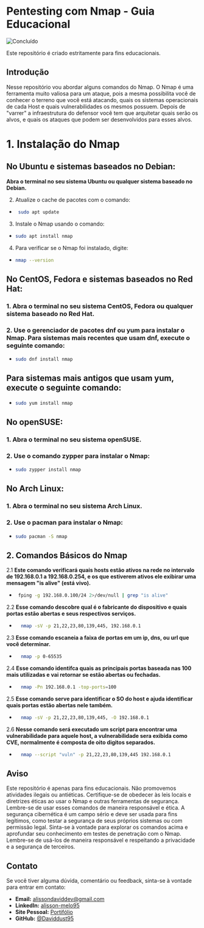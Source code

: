 # Pentesting com Nmap - Guia Educacional
![Concluído](https://img.shields.io/badge/Conclu%C3%ADdo-Sim-brightgreen.svg)

Este repositório é criado estritamente para fins educacionais.

## Introdução
<justify>
Nesse repositório vou abordar alguns comandos do Nmap. O Nmap é uma ferramenta muito valiosa para um ataque, pois a mesma possibilita você de conhecer o terreno que você está atacando, quais os sistemas operacionais de cada Host e quais vulnerabilidades os mesmos possuem. Depois de "varrer" a infraestrutura do defensor você tem que arquitetar quais serão os alvos, e quais os ataques que podem ser desenvolvidos para esses alvos.
</justify>

# 1. Instalação do Nmap
## No Ubuntu e sistemas baseados no Debian:

**Abra o terminal no seu sistema Ubuntu ou qualquer sistema baseado no Debian.**

2. Atualize o cache de pacotes com o comando:
- ```bash
   sudo apt update
3. Instale o Nmap usando o comando:
- ```bash
  sudo apt install nmap
4. Para verificar se o Nmap foi instalado, digite:
- ```bash
  nmap --version
## No CentOS, Fedora e sistemas baseados no Red Hat:
### 1. Abra o terminal no seu sistema CentOS, Fedora ou qualquer sistema baseado no Red Hat.

### 2. Use o gerenciador de pacotes dnf ou yum para instalar o Nmap. Para sistemas mais recentes que usam dnf, execute o seguinte comando:
- ```bash
  sudo dnf install nmap
## Para sistemas mais antigos que usam yum, execute o seguinte comando:
- ```bash
  sudo yum install nmap
## No openSUSE:
### 1. Abra o terminal no seu sistema openSUSE.

### 2. Use o comando zypper para instalar o Nmap:
- ```bash
  sudo zypper install nmap
## No Arch Linux:
### 1. Abra o terminal no seu sistema Arch Linux.

### 2. Use o pacman para instalar o Nmap:
- ```bash
  sudo pacman -S nmap
## 2. Comandos Básicos do Nmap

2.1 **Este comando verificará quais hosts estão ativos na rede no intervalo de 192.168.0.1 a 192.168.0.254, e os que estiverem ativos ele exibirar uma mensagem "is alive" (está vivo).**
-  ```bash
    fping -g 192.168.0.100/24 2>/dev/null | grep "is alive"
2.2 **Esse comando descobre qual é o fabricante do dispositivo e quais portas estão abertas e seus respectivos serviços.**
- ```bash
    nmap -sV -p 21,22,23,80,139,445, 192.168.0.1
2.3 **Esse comando escaneia a faixa de portas em um ip, dns, ou url que você determinar.**
- ```bash
    nmap -p 0-65535
2.4 **Esse comando identifca quais as principais portas baseada nas 100 mais utilizadas e vai retornar se estão abertas ou fechadas.**
- ```bash
    nmap -Pn 192.168.0.1 -top-ports=100
2.5 **Esse comando serve para identificar o SO do host e ajuda identificar quais portas estão abertas nele também.**
- ```bash
    nmap -sV -p 21,22,23,80,139,445, -O 192.168.0.1
2.6 **Nesse comando será executado um script para encontrar uma vulnerabilidade para aquele host, a vulnerabilidade sera exibida como CVE, normalmente é composta de oito digitos separados.**
- ```bash
    nmap --script "vuln" -p 21,22,23,80,139,445 192.168.0.1
## Aviso
<justify>
Este repositório é apenas para fins educacionais. Não promovemos atividades ilegais ou antiéticas. Certifique-se de obedecer às leis locais e diretrizes éticas ao usar o Nmap e outras ferramentas de segurança.
Lembre-se de usar esses comandos de maneira responsável e ética. A segurança cibernética é um campo sério e deve ser usada para fins legítimos, como testar a segurança de seus próprios sistemas ou com permissão legal.
Sinta-se à vontade para explorar os comandos acima e aprofundar seu conhecimento em testes de penetração com o Nmap. Lembre-se de usá-los de maneira responsável e respeitando a privacidade e a segurança de terceiros.
<justify>

## Contato
Se você tiver alguma dúvida, comentário ou feedback, sinta-se à vontade para entrar em contato:

- **Email:** alissondaviddev@gmail.com
- **LinkedIn:** [alisson-melo95](https://www.linkedin.com/in/alisson-melo95/) 
- **Site Pessoal:** [Portifólio](https://alissondev.tech)
- **GitHub:** [@Daviddust95](https://github.com/Daviddust95)

